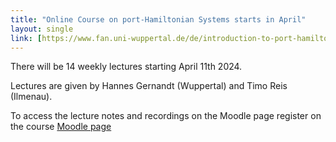 ```yaml
---
title: "Online Course on port-Hamiltonian Systems starts in April"
layout: single
link: [https://www.fan.uni-wuppertal.de/de/introduction-to-port-hamiltonian-systems/]
---
```


There will be 14 weekly lectures starting April 11th 2024.

Lectures are given by Hannes Gernandt (Wuppertal) and Timo Reis (Ilmenau).

To access the lecture notes and recordings on the Moodle page register on the course
[Moodle page](https://moodle.uni-wuppertal.de/enrol/index.php?id=36981&lang=en)
